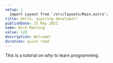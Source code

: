 ```yaml
---
setup: |
  import Layout from '/src/layouts/Main.astro';
title: Hello, aspiring developer!
publishDate: 25 May 2021
name: Nick Manning
value: 128
description: Welcome!
duration: quick read
---
```


This is a tutorial on why to learn programming.
